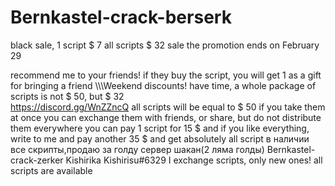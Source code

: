 # Bernkastel-crack-berserk
black sale, 1 script $ 7 all scripts $ 32  sale the promotion ends on February  29 

recommend me to your friends! if they buy the script, you will get 1 as a gift for bringing a friend
\\\\\Weekend discounts! have time, a whole package of scripts is not $ 50, but $ 32\
https://discord.gg/WnZZncQ
all scripts will be equal to $ 50 if you take them at once
you can exchange them with friends, or share, but do not distribute them everywhere
you can pay 1 script for 15 $ and if you like everything, write to me and pay another 35 $ and get absolutely all script
в наличии все скрипты,продаю за голду сервер шакан(2 ляма голды)
Bernkastel-crack-zerker Kishirika Kishirisu#6329
I exchange scripts, only new ones! 
all scripts are available


